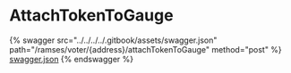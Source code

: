 # AttachTokenToGauge

{% swagger src="../../../../.gitbook/assets/swagger.json" path="/ramses/voter/{address}/attachTokenToGauge" method="post" %}
[swagger.json](../../../../.gitbook/assets/swagger.json)
{% endswagger %}
